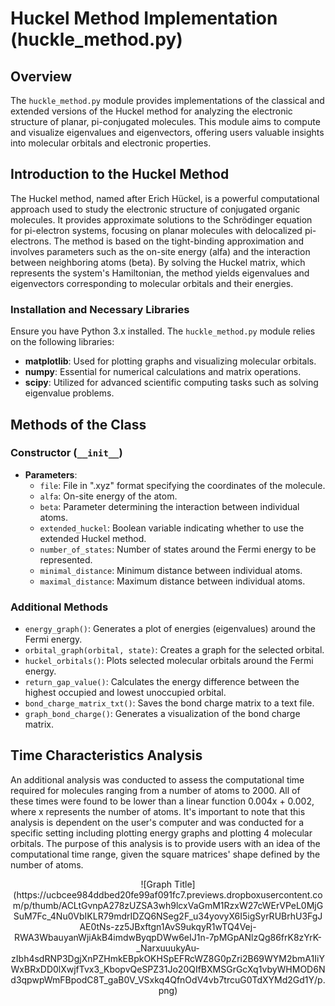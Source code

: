 # Huckel Method Implementation (huckle_method.py)

## Overview

The `huckle_method.py` module provides implementations of the classical and extended versions of the Huckel method for analyzing the electronic structure of planar, pi-conjugated molecules. This module aims to compute and visualize eigenvalues and eigenvectors, offering users valuable insights into molecular orbitals and electronic properties.

## Introduction to the Huckel Method

The Huckel method, named after Erich Hückel, is a powerful computational approach used to study the electronic structure of conjugated organic molecules. It provides approximate solutions to the Schrödinger equation for pi-electron systems, focusing on planar molecules with delocalized pi-electrons. The method is based on the tight-binding approximation and involves parameters such as the on-site energy (alfa) and the interaction between neighboring atoms (beta). By solving the Huckel matrix, which represents the system's Hamiltonian, the method yields eigenvalues and eigenvectors corresponding to molecular orbitals and their energies.


### Installation and Necessary Libraries

Ensure you have Python 3.x installed.
The `huckle_method.py` module relies on the following libraries:
- **matplotlib**: Used for plotting graphs and visualizing molecular orbitals.
- **numpy**: Essential for numerical calculations and matrix operations.
- **scipy**: Utilized for advanced scientific computing tasks such as solving eigenvalue problems.

## Methods of the Class

### Constructor (`__init__`)

- **Parameters**:
  - `file`: File in ".xyz" format specifying the coordinates of the molecule.
  - `alfa`: On-site energy of the atom.
  - `beta`: Parameter determining the interaction between individual atoms.
  - `extended_huckel`: Boolean variable indicating whether to use the extended Huckel method.
  - `number_of_states`: Number of states around the Fermi energy to be represented.
  - `minimal_distance`: Minimum distance between individual atoms.
  - `maximal_distance`: Maximum distance between individual atoms.

### Additional Methods

- `energy_graph()`: Generates a plot of energies (eigenvalues) around the Fermi energy.
- `orbital_graph(orbital, state)`: Creates a graph for the selected orbital.
- `huckel_orbitals()`: Plots selected molecular orbitals around the Fermi energy.
- `return_gap_value()`: Calculates the energy difference between the highest occupied and lowest unoccupied orbital.
- `bond_charge_matrix_txt()`: Saves the bond charge matrix to a text file.
- `graph_bond_charge()`: Generates a visualization of the bond charge matrix.

## Time Characteristics Analysis

An additional analysis was conducted to assess the computational time required for molecules ranging from a number of atoms to 2000. All of these times were found to be lower than a linear function 0.004x + 0.002, where x represents the number of atoms. It's important to note that this analysis is dependent on the user's computer and was conducted for a specific setting including plotting energy graphs and plotting 4 molecular orbitals. The purpose of this analysis is to provide users with an idea of the computational time range, given the square matrices' shape defined by the number of atoms.
<div style="text-align: center;">
![Graph Title](https://ucbcee984ddbed20fe99af091fc7.previews.dropboxusercontent.com/p/thumb/ACLtGvnpA278zUZSA3wh9lcxVaGmM1RzxW27cWErVPeL0MjGSuM7Fc_4Nu0VbIKLR79mdrIDZQ6NSeg2F_u34yovyX6I5igSyrRUBrhU3FgJAE0tNs-zz5JBxftgn1AvS9ukqyR1wTQ4Vej-RWA3WbauyanWjiAkB4imdwByqpDWw6eIJ1n-7pMGpANlzQg86frK8zYrK-_NarxuuukyAu-zIbh4sdRNP3DgjXnPZHmkEBpkOKHSpEFRcWZ8G0pZri2B69WYM2bmA1IiYWxBRxDD0lXwjfTvx3_KbopvQeSPZ31Jo20QIfBXMSGrGcXq1vbyWHMOD6Nd3qpwpWmFBpodC8T_gaB0V_VSxkq4QfnOdV4vb7trcuG0TdXYMd2Gd1Y/p.png)
</div>





